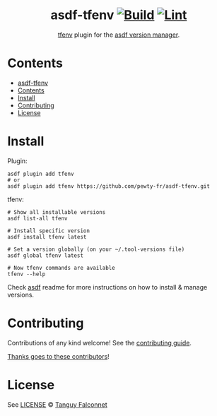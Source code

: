<div align="center">

# asdf-tfenv [![Build](https://github.com/pewty-fr/asdf-tfenv/actions/workflows/build.yml/badge.svg)](https://github.com/pewty-fr/asdf-tfenv/actions/workflows/build.yml) [![Lint](https://github.com/pewty-fr/asdf-tfenv/actions/workflows/lint.yml/badge.svg)](https://github.com/pewty-fr/asdf-tfenv/actions/workflows/lint.yml)

[tfenv](https://github.com/tfutils/tfenv) plugin for the [asdf version manager](https://asdf-vm.com).

</div>

# Contents

- [asdf-tfenv  ](#asdf-tfenv--)
- [Contents](#contents)
- [Install](#install)
- [Contributing](#contributing)
- [License](#license)

# Install

Plugin:

```shell
asdf plugin add tfenv
# or
asdf plugin add tfenv https://github.com/pewty-fr/asdf-tfenv.git
```

tfenv:

```shell
# Show all installable versions
asdf list-all tfenv

# Install specific version
asdf install tfenv latest

# Set a version globally (on your ~/.tool-versions file)
asdf global tfenv latest

# Now tfenv commands are available
tfenv --help
```

Check [asdf](https://github.com/asdf-vm/asdf) readme for more instructions on how to
install & manage versions.

# Contributing

Contributions of any kind welcome! See the [contributing guide](contributing.md).

[Thanks goes to these contributors](https://github.com/pewty-fr/asdf-tfenv/graphs/contributors)!

# License

See [LICENSE](LICENSE) © [Tanguy Falconnet](https://github.com/pewty-fr/)

